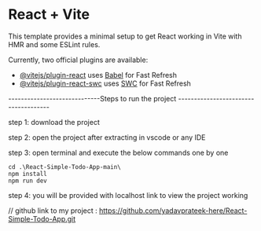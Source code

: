 # React + Vite

This template provides a minimal setup to get React working in Vite with HMR and some ESLint rules.

Currently, two official plugins are available:

- [@vitejs/plugin-react](https://github.com/vitejs/vite-plugin-react/blob/main/packages/plugin-react/README.md) uses [Babel](https://babeljs.io/) for Fast Refresh
- [@vitejs/plugin-react-swc](https://github.com/vitejs/vite-plugin-react-swc) uses [SWC](https://swc.rs/) for Fast Refresh


-----------------------------Steps to run the project -------------------------------------

step 1: download the project

step 2: open the project after extracting in vscode or any IDE

step 3: open terminal and execute the below commands one by one 

	cd .\React-Simple-Todo-App-main\
	npm install
	npm run dev
 
step 4: you will be provided with localhost link to view the project working


// github link to my project : https://github.com/yadavprateek-here/React-Simple-Todo-App.git
